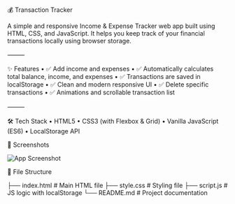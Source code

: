 💰 Transaction Tracker

A simple and responsive Income & Expense Tracker web app built using HTML, CSS, and JavaScript. It helps you keep track of your financial transactions locally using browser storage.

⸻

✨ Features
	•	✅ Add income and expenses
	•	✅ Automatically calculates total balance, income, and expenses
	•	✅ Transactions are saved in localStorage
	•	✅ Clean and modern responsive UI
	•	✅ Delete specific transactions
	•	✅ Animations and scrollable transaction list

⸻

🛠 Tech Stack
	•	HTML5
	•	CSS3 (with Flexbox & Grid)
	•	Vanilla JavaScript (ES6)
	•	LocalStorage API
 
📸 Screenshots

![App Screenshot](./screenshot.png)

📂 File Structure

├── index.html         # Main HTML file
├── style.css          # Styling file
├── script.js          # JS logic with localStorage
└── README.md          # Project documentation

